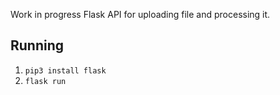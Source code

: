 Work in progress Flask API for uploading file and processing it.

## Running
1. `pip3 install flask`
2. `flask run`